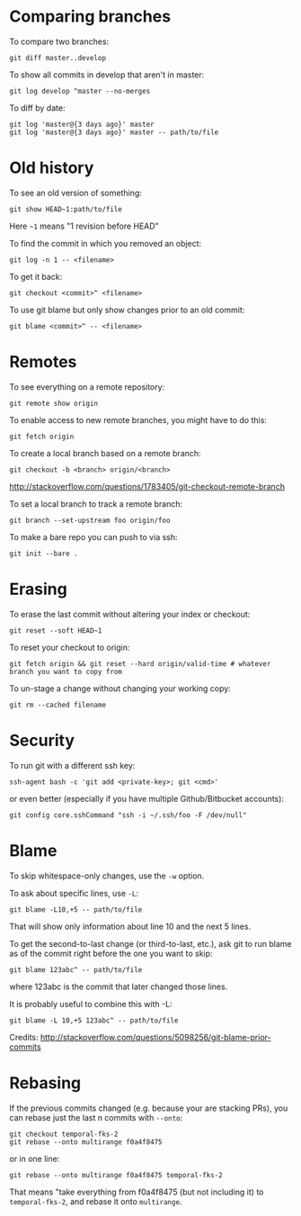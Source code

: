# Comparing branches

To compare two branches:

```
git diff master..develop
```

To show all commits in develop that aren't in master:

```
git log develop ^master --no-merges
```

To diff by date:

```
git log 'master@{3 days ago}' master
git log 'master@{3 days ago}' master -- path/to/file
```

# Old history

To see an old version of something:

```
git show HEAD~1:path/to/file
```

Here `~1` means "1 revision before HEAD"

To find the commit in which you removed an object:

```
git log -n 1 -- <filename>
```

To get it back:

```
git checkout <commit>^ <filename>
```

To use git blame but only show changes prior to an old commit:

```
git blame <commit>^ -- <filename>
```


# Remotes

To see everything on a remote repository:

```
git remote show origin
```

To enable access to new remote branches, you might have to do this:

```
git fetch origin
```

To create a local branch based on a remote branch:

```
git checkout -b <branch> origin/<branch>
```

http://stackoverflow.com/questions/1783405/git-checkout-remote-branch

To set a local branch to track a remote branch:

```
git branch --set-upstream foo origin/foo
```

To make a bare repo you can push to via ssh:

```
git init --bare .
```

# Erasing

To erase the last commit without altering your index or checkout:

```
git reset --soft HEAD~1
```

To reset your checkout to origin:

```
git fetch origin && git reset --hard origin/valid-time # whatever branch you want to copy from
```

To un-stage a change without changing your working copy:

```
git rm --cached filename
```


# Security

To run git with a different ssh key:

```
ssh-agent bash -c 'git add <private-key>; git <cmd>'
```

or even better (especially if you have multiple Github/Bitbucket accounts):

```
git config core.sshCommand "ssh -i ~/.ssh/foo -F /dev/null"
```


# Blame

To skip whitespace-only changes, use the `-w` option.

To ask about specific lines, use `-L`:

```
git blame -L10,+5 -- path/to/file
```

That will show only information about line 10 and the next 5 lines.

To get the second-to-last change (or third-to-last, etc.),
ask git to run blame as of the commit right before the 
one you want to skip:

```
git blame 123abc^ -- path/to/file
```

where 123abc is the commit that later changed those lines.

It is probably useful to combine this with -L:

```
git blame -L 10,+5 123abc^ -- path/to/file
```

Credits: http://stackoverflow.com/questions/5098256/git-blame-prior-commits


# Rebasing

If the previous commits changed (e.g. because your are stacking PRs), you can rebase just the last n commits with `--onto`:

```
git checkout temporal-fks-2
git rebase --onto multirange f0a4f8475
```

or in one line:

```
git rebase --onto multirange f0a4f8475 temporal-fks-2
```

That means "take everything from f0a4f8475 (but not including it) to `temporal-fks-2`, and rebase it onto `multirange`.
